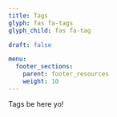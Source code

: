 ```yaml
---
title: Tags
glyph: fas fa-tags
glyph_child: fas fa-tag

draft: false

menu:
  footer_sections:
    parent: footer_resources
    weight: 10
---
```


Tags be here yo!
